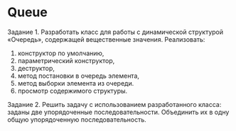 # Queue
Задание 1. Разработать класс для работы с динамической структурой «Очередь», содержащей вещественные значения.
Реализовать:
1.	конструктор по умолчанию,
2.	параметрический конструктор,
3.	деструктор,
4.	метод постановки в очередь элемента,
5.	метод выборки элемента из очереди.
6.	просмотр содержимого структуры.

Задание 2. Решить задачу с использованием разработанного класса: заданы две упорядоченные последовательности. Объединить их в одну общую упорядоченную последовательность.
